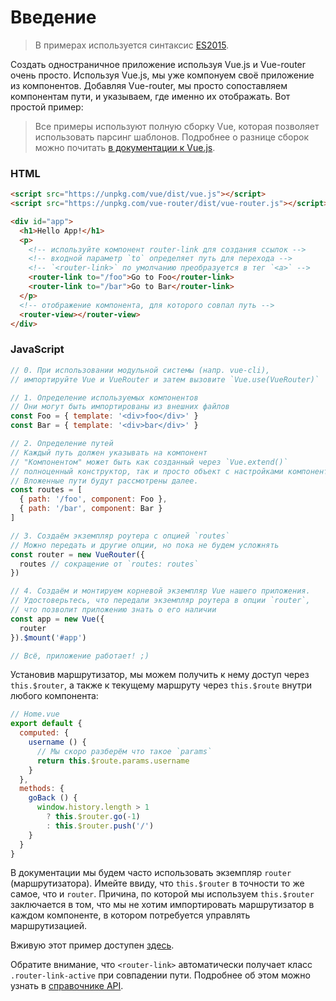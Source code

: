 # Введение

> В примерах используется синтаксис [ES2015](https://github.com/lukehoban/es6features).

Создать одностраничное приложение используя Vue.js и Vue-router очень просто. Используя Vue.js, мы уже компонуем своё приложение из компонентов. Добавляя Vue-router, мы просто сопоставляем компонентам пути, и указываем, где именно их отображать. Вот простой пример:

> Все примеры используют полную сборку Vue, которая позволяет использовать парсинг шаблонов. Подробнее о разнице сборок можно почитать [в документации к Vue.js](https://ru.vuejs.org/v2/guide/installation.html#Объяснение-различных-сборок).

### HTML

``` html
<script src="https://unpkg.com/vue/dist/vue.js"></script>
<script src="https://unpkg.com/vue-router/dist/vue-router.js"></script>

<div id="app">
  <h1>Hello App!</h1>
  <p>
    <!-- используйте компонент router-link для создания ссылок -->
    <!-- входной параметр `to` определяет путь для перехода -->
    <!-- `<router-link>` по умолчанию преобразуется в тег `<a>` -->
    <router-link to="/foo">Go to Foo</router-link>
    <router-link to="/bar">Go to Bar</router-link>
  </p>
  <!-- отображение компонента, для которого совпал путь -->
  <router-view></router-view>
</div>
```

### JavaScript

``` js
// 0. При использовании модульной системы (напр. vue-cli),
// импортируйте Vue и VueRouter и затем вызовите `Vue.use(VueRouter)`

// 1. Определение используемых компонентов
// Они могут быть импортированы из внешних файлов
const Foo = { template: '<div>foo</div>' }
const Bar = { template: '<div>bar</div>' }

// 2. Определение путей
// Каждый путь должен указывать на компонент
// "Компонентом" может быть как созданный через `Vue.extend()`
// полноценный конструктор, так и просто объект с настройками компонента
// Вложенные пути будут рассмотрены далее.
const routes = [
  { path: '/foo', component: Foo },
  { path: '/bar', component: Bar }
]

// 3. Создаём экземпляр роутера с опцией `routes`
// Можно передать и другие опции, но пока не будем усложнять
const router = new VueRouter({
  routes // сокращение от `routes: routes`
})

// 4. Создаём и монтируем корневой экземпляр Vue нашего приложения.
// Удостоверьтесь, что передали экземпляр роутера в опции `router`,
// что позволит приложению знать о его наличии
const app = new Vue({
  router
}).$mount('#app')

// Всё, приложение работает! ;)
```

Установив маршрутизатор, мы можем получить к нему доступ через `this.$router`, а также к текущему маршруту через `this.$route` внутри любого компонента:

```js
// Home.vue
export default {
  computed: {
    username () {
      // Мы скоро разберём что такое `params`
      return this.$route.params.username
    }
  },
  methods: {
    goBack () {
      window.history.length > 1
        ? this.$router.go(-1)
        : this.$router.push('/')
    }
  }
}
```

В документации мы будем часто использовать экземпляр `router` (маршрутизатора). Имейте ввиду, что `this.$router` в точности то же самое, что и `router`. Причина, по которой мы используем `this.$router` заключается в том, что мы не хотим импортировать маршрутизатор в каждом компоненте, в котором потребуется управлять маршрутизацией.

Вживую этот пример доступен [здесь](https://jsfiddle.net/yyx990803/xgrjzsup/).

Обратите внимание, что `<router-link>` автоматически получает класс `.router-link-active` при совпадении пути. Подробнее об этом можно узнать в [справочнике API](../api/router-link.md).
